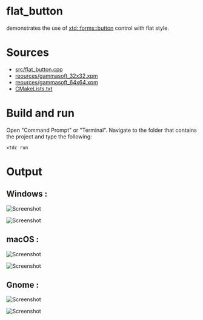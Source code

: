 # flat_button

demonstrates the use of [xtd::forms::button](../../../../src/xtd_forms/include/xtd/forms/button.hpp) control with flat style.

# Sources

* [src/flat_button.cpp](src/flat_button.cpp)
* [reources/gammasoft_32x32.xpm](reources/gammasoft_32x32.xpm)
* [reources/gammasoft_64x64.xpm](reources/gammasoft_64x64.xpm)
* [CMakeLists.txt](CMakeLists.txt)

# Build and run

Open "Command Prompt" or "Terminal". Navigate to the folder that contains the project and type the following:

```shell
xtdc run
```

# Output

## Windows :

![Screenshot](../../../../docs/pictures/examples/flat_button_w.png)

![Screenshot](../../../../docs/pictures/examples/flat_button_wd.png)

## macOS :

![Screenshot](../../../../docs/pictures/examples/flat_button_m.png)

![Screenshot](../../../../docs/pictures/examples/flat_button_md.png)

## Gnome :

![Screenshot](../../../../docs/pictures/examples/flat_button_g.png)

![Screenshot](../../../../docs/pictures/examples/flat_button_gd.png)
